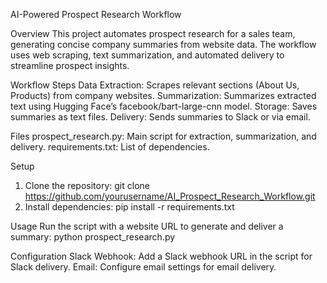 AI-Powered Prospect Research Workflow

Overview
This project automates prospect research for a sales team, generating concise company summaries from website data. The workflow uses web scraping, text summarization, and automated delivery to streamline prospect insights.

Workflow Steps
Data Extraction: Scrapes relevant sections (About Us, Products) from company websites.
Summarization: Summarizes extracted text using Hugging Face’s facebook/bart-large-cnn model.
Storage: Saves summaries as text files.
Delivery: Sends summaries to Slack or via email.

Files
prospect_research.py: Main script for extraction, summarization, and delivery.
requirements.txt: List of dependencies.

Setup
1. Clone the repository: git clone https://github.com/yourusername/AI_Prospect_Research_Workflow.git
2. Install dependencies: pip install -r requirements.txt

Usage
Run the script with a website URL to generate and deliver a summary: python prospect_research.py

Configuration
Slack Webhook: Add a Slack webhook URL in the script for Slack delivery.
Email: Configure email settings for email delivery.
